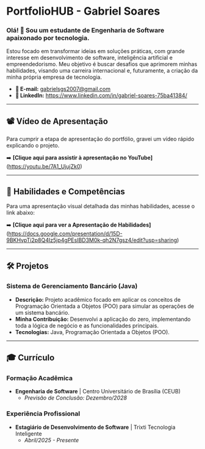 # PortfolioHUB - Gabriel Soares

### Olá! 👋 Sou um estudante de Engenharia de Software apaixonado por tecnologia.

Estou focado em transformar ideias em soluções práticas, com grande interesse em desenvolvimento de software, inteligência artificial e empreendedorismo. Meu objetivo é buscar desafios que aprimorem minhas habilidades, visando uma carreira internacional e, futuramente, a criação da minha própria empresa de tecnologia.

* **📧 E-mail:** gabrielsgs2007@gmail.com
* **🔗 LinkedIn:** https://www.linkedin.com/in/gabriel-soares-75ba41384/

---

## 📽️ Vídeo de Apresentação

Para cumprir a etapa de apresentação do portfólio, gravei um vídeo rápido explicando o projeto.

➡️ **[Clique aqui para assistir à apresentação no YouTube]**(https://youtu.be/7A1_UjujZk0)

---

## 🚀 Habilidades e Competências

Para uma apresentação visual detalhada das minhas habilidades, acesse o link abaixo:

➡️ **[Clique aqui para ver a Apresentação de Habilidades]**(https://docs.google.com/presentation/d/15D-9BKHvpTi2p8Q4Iz5jp4gPEsIBD3M0k-qh2N7gsz4/edit?usp=sharing)

---

## 🛠️ Projetos

### Sistema de Gerenciamento Bancário (Java)

* **Descrição:** Projeto acadêmico focado em aplicar os conceitos de Programação Orientada a Objetos (POO) para simular as operações de um sistema bancário.
* **Minha Contribuição:** Desenvolvi a aplicação do zero, implementando toda a lógica de negócio e as funcionalidades principais.
* **Tecnologias:** Java, Programação Orientada a Objetos (POO).

---

## 🎓 Currículo

### Formação Acadêmica
* **Engenharia de Software** | Centro Universitário de Brasília (CEUB)
    * *Previsão de Conclusão: Dezembro/2028*

### Experiência Profissional
* **Estagiário de Desenvolvimento de Software** | Trixti Tecnologia Inteligente
    * *Abril/2025 - Presente*
